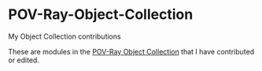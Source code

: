 # POV-Ray-Object-Collection
My Object Collection contributions

These are modules in the [POV-Ray Object Collection](http://lib.povray.org/) that I have contributed or edited.
